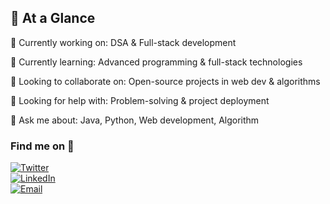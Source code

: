 ## 💫 **At a Glance**

🔭 Currently working on: DSA & Full-stack development

🌱 Currently learning: Advanced programming & full-stack technologies

👯 Looking to collaborate on: Open-source projects in web dev & algorithms

🤔 Looking for help with: Problem-solving & project deployment

💬 Ask me about: Java, Python, Web development, Algorithm

### Find me on 🔗

[![Twitter](https://img.icons8.com/ios-filled/24/1DA1F2/twitter.png)](https://x.com/saiharini_0910)  
[![LinkedIn](https://img.icons8.com/ios-filled/24/0077B5/linkedin.png)](https://www.linkedin.com/in/sai-harini-monapati-09ab67270)  
[![Email](https://img.icons8.com/ios-filled/24/D14836/new-post.png)](mailto:saiharinimonapati@gmail.com)

